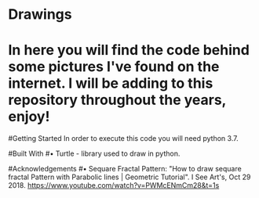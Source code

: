 # Drawings
# In here you will find the code behind some pictures I've found on the internet. I will be adding to this repository throughout the years, enjoy!

#Getting Started
In order to execute this code you will need python 3.7.

#Built With
#• Turtle - library used to draw in python.

#Acknowledgements
#• Sequare Fractal Pattern: "How to draw sequare fractal Pattern with Parabolic lines | Geometric Tutorial". 
                            I See Art's, Oct 29 2018. https://www.youtube.com/watch?v=PWMcENmCm28&t=1s
